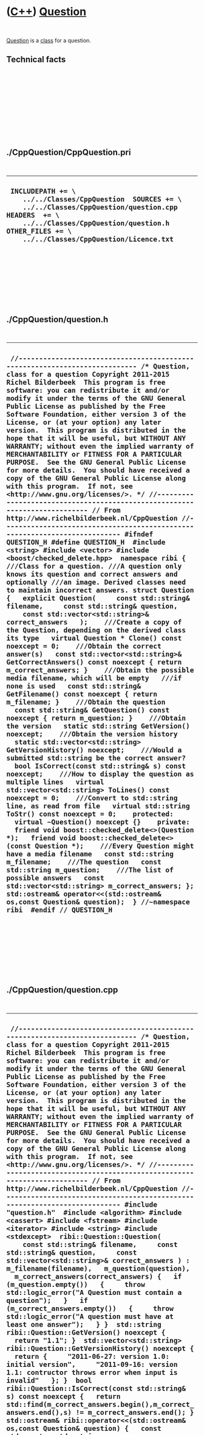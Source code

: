 
 

 

 

 

 

([C++](Cpp.md)) [Question](CppQuestion.md)
============================================

 

[Question](CppQuestion.md) is a [class](CppClass.md) for a question.

Technical facts
---------------

 

 

 

 

 

 

./CppQuestion/CppQuestion.pri
-----------------------------

 

  --------------------------------------------------------------------------------------------------------------------------------------------------------------------------------------------------------------------------------
  ` INCLUDEPATH += \     ../../Classes/CppQuestion  SOURCES += \     ../../Classes/CppQuestion/question.cpp  HEADERS  += \     ../../Classes/CppQuestion/question.h  OTHER_FILES += \     ../../Classes/CppQuestion/Licence.txt`
  --------------------------------------------------------------------------------------------------------------------------------------------------------------------------------------------------------------------------------

 

 

 

 

 

./CppQuestion/question.h
------------------------

 

  --------------------------------------------------------------------------------------------------------------------------------------------------------------------------------------------------------------------------------------------------------------------------------------------------------------------------------------------------------------------------------------------------------------------------------------------------------------------------------------------------------------------------------------------------------------------------------------------------------------------------------------------------------------------------------------------------------------------------------------------------------------------------------------------------------------------------------------------------------------------------------------------------------------------------------------------------------------------------------------------------------------------------------------------------------------------------------------------------------------------------------------------------------------------------------------------------------------------------------------------------------------------------------------------------------------------------------------------------------------------------------------------------------------------------------------------------------------------------------------------------------------------------------------------------------------------------------------------------------------------------------------------------------------------------------------------------------------------------------------------------------------------------------------------------------------------------------------------------------------------------------------------------------------------------------------------------------------------------------------------------------------------------------------------------------------------------------------------------------------------------------------------------------------------------------------------------------------------------------------------------------------------------------------------------------------------------------------------------------------------------------------------------------------------------------------------------------------------------------------------------------------------------------------------------------------------------------------------------------------------------------------------------------------------------------------------------------------------------------------------------------------------------------------------------------------------------------------------------------------------------------------------------------------------------------------------------------------------------------------------------------------------------------------------------------------------------
  ` //--------------------------------------------------------------------------- /* Question, class for a question Copyright 2011-2015 Richel Bilderbeek  This program is free software: you can redistribute it and/or modify it under the terms of the GNU General Public License as published by the Free Software Foundation, either version 3 of the License, or (at your option) any later version.  This program is distributed in the hope that it will be useful, but WITHOUT ANY WARRANTY; without even the implied warranty of MERCHANTABILITY or FITNESS FOR A PARTICULAR PURPOSE.  See the GNU General Public License for more details.  You should have received a copy of the GNU General Public License along with this program.  If not, see <http://www.gnu.org/licenses/>. */ //--------------------------------------------------------------------------- // From http://www.richelbilderbeek.nl/CppQuestion //--------------------------------------------------------------------------- #ifndef QUESTION_H #define QUESTION_H  #include <string> #include <vector> #include <boost/checked_delete.hpp>  namespace ribi {  ///Class for a question. ///A question only knows its question and correct answers and optionally ///an image. Derived classes need to maintain incorrect answers. struct Question {   explicit Question(     const std::string& filename,     const std::string& question,     const std::vector<std::string>& correct_answers   );    ///Create a copy of the Question, depending on the derived class its type   virtual Question * Clone() const noexcept = 0;    ///Obtain the correct answer(s)   const std::vector<std::string>& GetCorrectAnswers() const noexcept { return m_correct_answers; }    ///Obtain the possible media filename, which will be empty   ///if none is used   const std::string& GetFilename() const noexcept { return m_filename; }    ///Obtain the question   const std::string& GetQuestion() const noexcept { return m_question; }    ///Obtain the version   static std::string GetVersion() noexcept;    ///Obtain the version history   static std::vector<std::string> GetVersionHistory() noexcept;    ///Would a submitted std::string be the correct answer?   bool IsCorrect(const std::string& s) const noexcept;    ///How to display the question as multiple lines   virtual std::vector<std::string> ToLines() const noexcept = 0;    ///Convert to std::string line, as read from file   virtual std::string ToStr() const noexcept = 0;    protected:   virtual ~Question() noexcept {}    private:   friend void boost::checked_delete<>(Question *);   friend void boost::checked_delete<>(const Question *);    ///Every Question might have a media filename   const std::string m_filename;    ///The question   const std::string m_question;    ///The list of possible answers   const std::vector<std::string> m_correct_answers; };  std::ostream& operator<<(std::ostream& os,const Question& question);  } //~namespace ribi  #endif // QUESTION_H`
  --------------------------------------------------------------------------------------------------------------------------------------------------------------------------------------------------------------------------------------------------------------------------------------------------------------------------------------------------------------------------------------------------------------------------------------------------------------------------------------------------------------------------------------------------------------------------------------------------------------------------------------------------------------------------------------------------------------------------------------------------------------------------------------------------------------------------------------------------------------------------------------------------------------------------------------------------------------------------------------------------------------------------------------------------------------------------------------------------------------------------------------------------------------------------------------------------------------------------------------------------------------------------------------------------------------------------------------------------------------------------------------------------------------------------------------------------------------------------------------------------------------------------------------------------------------------------------------------------------------------------------------------------------------------------------------------------------------------------------------------------------------------------------------------------------------------------------------------------------------------------------------------------------------------------------------------------------------------------------------------------------------------------------------------------------------------------------------------------------------------------------------------------------------------------------------------------------------------------------------------------------------------------------------------------------------------------------------------------------------------------------------------------------------------------------------------------------------------------------------------------------------------------------------------------------------------------------------------------------------------------------------------------------------------------------------------------------------------------------------------------------------------------------------------------------------------------------------------------------------------------------------------------------------------------------------------------------------------------------------------------------------------------------------------------------------------------

 

 

 

 

 

./CppQuestion/question.cpp
--------------------------

 

  ------------------------------------------------------------------------------------------------------------------------------------------------------------------------------------------------------------------------------------------------------------------------------------------------------------------------------------------------------------------------------------------------------------------------------------------------------------------------------------------------------------------------------------------------------------------------------------------------------------------------------------------------------------------------------------------------------------------------------------------------------------------------------------------------------------------------------------------------------------------------------------------------------------------------------------------------------------------------------------------------------------------------------------------------------------------------------------------------------------------------------------------------------------------------------------------------------------------------------------------------------------------------------------------------------------------------------------------------------------------------------------------------------------------------------------------------------------------------------------------------------------------------------------------------------------------------------------------------------------------------------------------------------------------------------------------------------------------------------------------------------------------------------------------------------------------------------------------------------------------------------------------------------------------------------------------------------------------------------------------------------------------------------------------------------------------------------------------------------------------------------------------------------------------------------------------------------------------------------------------------------------------------------------------------------------------------------------------------
  ` //--------------------------------------------------------------------------- /* Question, class for a question Copyright 2011-2015 Richel Bilderbeek  This program is free software: you can redistribute it and/or modify it under the terms of the GNU General Public License as published by the Free Software Foundation, either version 3 of the License, or (at your option) any later version.  This program is distributed in the hope that it will be useful, but WITHOUT ANY WARRANTY; without even the implied warranty of MERCHANTABILITY or FITNESS FOR A PARTICULAR PURPOSE.  See the GNU General Public License for more details.  You should have received a copy of the GNU General Public License along with this program.  If not, see <http://www.gnu.org/licenses/>. */ //--------------------------------------------------------------------------- // From http://www.richelbilderbeek.nl/CppQuestion //--------------------------------------------------------------------------- #include "question.h"  #include <algorithm> #include <cassert> #include <fstream> #include <iterator> #include <string> #include <stdexcept>  ribi::Question::Question(     const std::string& filename,     const std::string& question,     const std::vector<std::string>& correct_answers ) : m_filename(filename),   m_question(question),   m_correct_answers(correct_answers) {   if (m_question.empty())   {     throw std::logic_error("A Question must contain a question");   }   if (m_correct_answers.empty())   {     throw std::logic_error("A question must have at least one answer");   } }  std::string ribi::Question::GetVersion() noexcept {   return "1.1"; }  std::vector<std::string> ribi::Question::GetVersionHistory() noexcept {   return {     "2011-06-27: version 1.0: initial version",     "2011-09-16: version 1.1: contructor throws error when input is invalid"   }; }  bool ribi::Question::IsCorrect(const std::string& s) const noexcept {   return std::find(m_correct_answers.begin(),m_correct_answers.end(),s) != m_correct_answers.end(); }  std::ostream& ribi::operator<<(std::ostream& os,const Question& question) {   const std::vector<std::string> v = question.ToLines();   std::copy(v.begin(),v.end(),std::ostream_iterator<std::string>(os,"\n"));   return os; }`
  ------------------------------------------------------------------------------------------------------------------------------------------------------------------------------------------------------------------------------------------------------------------------------------------------------------------------------------------------------------------------------------------------------------------------------------------------------------------------------------------------------------------------------------------------------------------------------------------------------------------------------------------------------------------------------------------------------------------------------------------------------------------------------------------------------------------------------------------------------------------------------------------------------------------------------------------------------------------------------------------------------------------------------------------------------------------------------------------------------------------------------------------------------------------------------------------------------------------------------------------------------------------------------------------------------------------------------------------------------------------------------------------------------------------------------------------------------------------------------------------------------------------------------------------------------------------------------------------------------------------------------------------------------------------------------------------------------------------------------------------------------------------------------------------------------------------------------------------------------------------------------------------------------------------------------------------------------------------------------------------------------------------------------------------------------------------------------------------------------------------------------------------------------------------------------------------------------------------------------------------------------------------------------------------------------------------------------------------------

 

 

 

 

 

 

